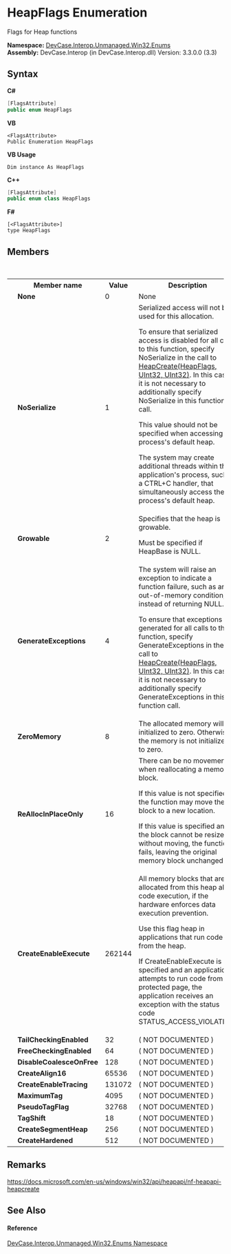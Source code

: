 # HeapFlags Enumeration
 

Flags for Heap functions

**Namespace:**&nbsp;<a href="N_DevCase_Interop_Unmanaged_Win32_Enums">DevCase.Interop.Unmanaged.Win32.Enums</a><br />**Assembly:**&nbsp;DevCase.Interop (in DevCase.Interop.dll) Version: 3.3.0.0 (3.3)

## Syntax

**C#**<br />
``` C#
[FlagsAttribute]
public enum HeapFlags
```

**VB**<br />
``` VB
<FlagsAttribute>
Public Enumeration HeapFlags
```

**VB Usage**<br />
``` VB Usage
Dim instance As HeapFlags
```

**C++**<br />
``` C++
[FlagsAttribute]
public enum class HeapFlags
```

**F#**<br />
``` F#
[<FlagsAttribute>]
type HeapFlags
```


## Members
&nbsp;<table><tr><th></th><th>Member name</th><th>Value</th><th>Description</th></tr><tr><td /><td target="F:DevCase.Interop.Unmanaged.Win32.Enums.HeapFlags.None">**None**</td><td>0</td><td>None</td></tr><tr><td /><td target="F:DevCase.Interop.Unmanaged.Win32.Enums.HeapFlags.NoSerialize">**NoSerialize**</td><td>1</td><td>Serialized access will not be used for this allocation. 

 To ensure that serialized access is disabled for all calls to this function, specify NoSerialize in the call to <a href="M_DevCase_Interop_Unmanaged_Win32_NativeMethods_HeapCreate">HeapCreate(HeapFlags, UInt32, UInt32)</a>. In this case, it is not necessary to additionally specify NoSerialize in this function call. 

 This value should not be specified when accessing the process's default heap. 

 The system may create additional threads within the application's process, such as a CTRL+C handler, that simultaneously access the process's default heap.</td></tr><tr><td /><td target="F:DevCase.Interop.Unmanaged.Win32.Enums.HeapFlags.Growable">**Growable**</td><td>2</td><td>Specifies that the heap is growable. 

 Must be specified if HeapBase is NULL.</td></tr><tr><td /><td target="F:DevCase.Interop.Unmanaged.Win32.Enums.HeapFlags.GenerateExceptions">**GenerateExceptions**</td><td>4</td><td>The system will raise an exception to indicate a function failure, such as an out-of-memory condition, instead of returning NULL. 

 To ensure that exceptions are generated for all calls to this function, specify GenerateExceptions in the call to <a href="M_DevCase_Interop_Unmanaged_Win32_NativeMethods_HeapCreate">HeapCreate(HeapFlags, UInt32, UInt32)</a>. In this case, it is not necessary to additionally specify GenerateExceptions in this function call.</td></tr><tr><td /><td target="F:DevCase.Interop.Unmanaged.Win32.Enums.HeapFlags.ZeroMemory">**ZeroMemory**</td><td>8</td><td>The allocated memory will be initialized to zero. Otherwise, the memory is not initialized to zero.</td></tr><tr><td /><td target="F:DevCase.Interop.Unmanaged.Win32.Enums.HeapFlags.ReAllocInPlaceOnly">**ReAllocInPlaceOnly**</td><td>16</td><td>There can be no movement when reallocating a memory block. 

 If this value is not specified, the function may move the block to a new location. 

 If this value is specified and the block cannot be resized without moving, the function fails, leaving the original memory block unchanged.</td></tr><tr><td /><td target="F:DevCase.Interop.Unmanaged.Win32.Enums.HeapFlags.CreateEnableExecute">**CreateEnableExecute**</td><td>262144</td><td>All memory blocks that are allocated from this heap allow code execution, if the hardware enforces data execution prevention. 

 Use this flag heap in applications that run code from the heap. 

 If CreateEnableExecute is not specified and an application attempts to run code from a protected page, the application receives an exception with the status code STATUS_ACCESS_VIOLATION.</td></tr><tr><td /><td target="F:DevCase.Interop.Unmanaged.Win32.Enums.HeapFlags.TailCheckingEnabled">**TailCheckingEnabled**</td><td>32</td><td>( NOT DOCUMENTED )</td></tr><tr><td /><td target="F:DevCase.Interop.Unmanaged.Win32.Enums.HeapFlags.FreeCheckingEnabled">**FreeCheckingEnabled**</td><td>64</td><td>( NOT DOCUMENTED )</td></tr><tr><td /><td target="F:DevCase.Interop.Unmanaged.Win32.Enums.HeapFlags.DisableCoalesceOnFree">**DisableCoalesceOnFree**</td><td>128</td><td>( NOT DOCUMENTED )</td></tr><tr><td /><td target="F:DevCase.Interop.Unmanaged.Win32.Enums.HeapFlags.CreateAlign16">**CreateAlign16**</td><td>65536</td><td>( NOT DOCUMENTED )</td></tr><tr><td /><td target="F:DevCase.Interop.Unmanaged.Win32.Enums.HeapFlags.CreateEnableTracing">**CreateEnableTracing**</td><td>131072</td><td>( NOT DOCUMENTED )</td></tr><tr><td /><td target="F:DevCase.Interop.Unmanaged.Win32.Enums.HeapFlags.MaximumTag">**MaximumTag**</td><td>4095</td><td>( NOT DOCUMENTED )</td></tr><tr><td /><td target="F:DevCase.Interop.Unmanaged.Win32.Enums.HeapFlags.PseudoTagFlag">**PseudoTagFlag**</td><td>32768</td><td>( NOT DOCUMENTED )</td></tr><tr><td /><td target="F:DevCase.Interop.Unmanaged.Win32.Enums.HeapFlags.TagShift">**TagShift**</td><td>18</td><td>( NOT DOCUMENTED )</td></tr><tr><td /><td target="F:DevCase.Interop.Unmanaged.Win32.Enums.HeapFlags.CreateSegmentHeap">**CreateSegmentHeap**</td><td>256</td><td>( NOT DOCUMENTED )</td></tr><tr><td /><td target="F:DevCase.Interop.Unmanaged.Win32.Enums.HeapFlags.CreateHardened">**CreateHardened**</td><td>512</td><td>( NOT DOCUMENTED )</td></tr></table>

## Remarks
<a href="https://docs.microsoft.com/en-us/windows/win32/api/heapapi/nf-heapapi-heapcreate" target="_blank">https://docs.microsoft.com/en-us/windows/win32/api/heapapi/nf-heapapi-heapcreate</a>

## See Also


#### Reference
<a href="N_DevCase_Interop_Unmanaged_Win32_Enums">DevCase.Interop.Unmanaged.Win32.Enums Namespace</a><br />